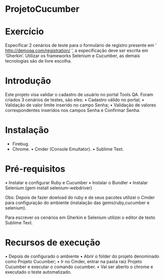 # ProjetoCucumber

# Exercício

Especificar 2 cenários de teste para o formulário de registro presente em ‘ http://demoqa.com/registration/ ’, a especificação deve ser escrita em ‘Gherkin’. Utilizar os frameworks Selenium e Cucumber, as demais tecnologias são de livre escolha.

# Introdução
Este projeto visa validar o cadastro de usuário no portal Tools QA. Foram criados 3 cenários de testes, são eles:
•	Cadastro válido no portal;
•	Validação de valor limite inserido no campo Senha;
•	Validação de valores correspondentes inseridos nos campos Senha e Confirmar Senha.

# Instalação
 - Firebug.
 - Chrome.
•	Cmder (Console Emultator).
•	Sublime Text.

# Pré-requisitos

•	Instalar e configurar Ruby e Cucumber
•	Instalar o Bundler
•	Instalar Selenium (gem install selenium-webdriver)

Obs: Depois de fazer dowload do ruby e de seus pacotes utilizei o Cmder para configuração do ambiente (instalação das gems(ruby,cucumber e selenium).

Para escrever os cenários em Gherkin e Selenium utilizei o editor de texto Sublime Text.

# Recursos de execução

•	Depois de configurado o ambiente
•	Abrir o folder do projeto denominado como Projeto Cucumber;
•	Ir no Cmder, entrar na pasta raiz Projeto Cucumber e executar o comando cucumber.
•	Vai ser aberto o chrome e executado o teste automatizado.
